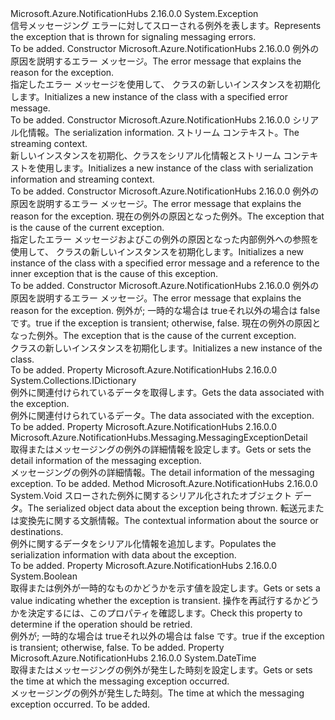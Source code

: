 <Type Name="MessagingException" FullName="Microsoft.Azure.NotificationHubs.Messaging.MessagingException">
  <TypeSignature Language="C#" Value="public class MessagingException : Exception" />
  <TypeSignature Language="ILAsm" Value=".class public auto ansi serializable beforefieldinit MessagingException extends System.Exception" />
  <TypeSignature Language="DocId" Value="T:Microsoft.Azure.NotificationHubs.Messaging.MessagingException" />
  <TypeSignature Language="VB.NET" Value="Public Class MessagingException&#xA;Inherits Exception" />
  <TypeSignature Language="F#" Value="type MessagingException = class&#xA;    inherit Exception" />
  <AssemblyInfo>
    <AssemblyName>Microsoft.Azure.NotificationHubs</AssemblyName>
    <AssemblyVersion>2.16.0.0</AssemblyVersion>
  </AssemblyInfo>
  <Base>
    <BaseTypeName>System.Exception</BaseTypeName>
  </Base>
  <Interfaces />
  <Docs>
    <summary><span data-ttu-id="2edb5-101">信号メッセージング エラーに対してスローされる例外を表します。</span><span class="sxs-lookup"><span data-stu-id="2edb5-101">Represents the exception that is thrown for signaling messaging errors.</span></span></summary>
    <remarks>To be added.</remarks>
  </Docs>
  <Members>
    <Member MemberName=".ctor">
      <MemberSignature Language="C#" Value="public MessagingException (string message);" />
      <MemberSignature Language="ILAsm" Value=".method public hidebysig specialname rtspecialname instance void .ctor(string message) cil managed" />
      <MemberSignature Language="DocId" Value="M:Microsoft.Azure.NotificationHubs.Messaging.MessagingException.#ctor(System.String)" />
      <MemberSignature Language="VB.NET" Value="Public Sub New (message As String)" />
      <MemberSignature Language="F#" Value="new Microsoft.Azure.NotificationHubs.Messaging.MessagingException : string -&gt; Microsoft.Azure.NotificationHubs.Messaging.MessagingException" Usage="new Microsoft.Azure.NotificationHubs.Messaging.MessagingException message" />
      <MemberType>Constructor</MemberType>
      <AssemblyInfo>
        <AssemblyName>Microsoft.Azure.NotificationHubs</AssemblyName>
        <AssemblyVersion>2.16.0.0</AssemblyVersion>
      </AssemblyInfo>
      <Parameters>
        <Parameter Name="message" Type="System.String" />
      </Parameters>
      <Docs>
        <param name="message"><span data-ttu-id="2edb5-102">例外の原因を説明するエラー メッセージ。</span><span class="sxs-lookup"><span data-stu-id="2edb5-102">The error message that explains the reason for the exception.</span></span></param>
        <summary><span data-ttu-id="2edb5-103">指定したエラー メッセージを使用して、<see cref="T:Microsoft.Azure.NotificationHubs.Messaging.MessagingException" /> クラスの新しいインスタンスを初期化します。</span><span class="sxs-lookup"><span data-stu-id="2edb5-103">Initializes a new instance of the <see cref="T:Microsoft.Azure.NotificationHubs.Messaging.MessagingException" /> class with a specified error message.</span></span></summary>
        <remarks>To be added.</remarks>
      </Docs>
    </Member>
    <Member MemberName=".ctor">
      <MemberSignature Language="C#" Value="protected MessagingException (System.Runtime.Serialization.SerializationInfo info, System.Runtime.Serialization.StreamingContext context);" />
      <MemberSignature Language="ILAsm" Value=".method familyhidebysig specialname rtspecialname instance void .ctor(class System.Runtime.Serialization.SerializationInfo info, valuetype System.Runtime.Serialization.StreamingContext context) cil managed" />
      <MemberSignature Language="DocId" Value="M:Microsoft.Azure.NotificationHubs.Messaging.MessagingException.#ctor(System.Runtime.Serialization.SerializationInfo,System.Runtime.Serialization.StreamingContext)" />
      <MemberSignature Language="VB.NET" Value="Protected Sub New (info As SerializationInfo, context As StreamingContext)" />
      <MemberSignature Language="F#" Value="new Microsoft.Azure.NotificationHubs.Messaging.MessagingException : System.Runtime.Serialization.SerializationInfo * System.Runtime.Serialization.StreamingContext -&gt; Microsoft.Azure.NotificationHubs.Messaging.MessagingException" Usage="new Microsoft.Azure.NotificationHubs.Messaging.MessagingException (info, context)" />
      <MemberType>Constructor</MemberType>
      <AssemblyInfo>
        <AssemblyName>Microsoft.Azure.NotificationHubs</AssemblyName>
        <AssemblyVersion>2.16.0.0</AssemblyVersion>
      </AssemblyInfo>
      <Parameters>
        <Parameter Name="info" Type="System.Runtime.Serialization.SerializationInfo" />
        <Parameter Name="context" Type="System.Runtime.Serialization.StreamingContext" />
      </Parameters>
      <Docs>
        <param name="info"><span data-ttu-id="2edb5-104">シリアル化情報。</span><span class="sxs-lookup"><span data-stu-id="2edb5-104">The serialization information.</span></span></param>
        <param name="context"><span data-ttu-id="2edb5-105">ストリーム コンテキスト。</span><span class="sxs-lookup"><span data-stu-id="2edb5-105">The streaming context.</span></span></param>
        <summary><span data-ttu-id="2edb5-106">新しいインスタンスを初期化、<see cref="T:Microsoft.Azure.NotificationHubs.Messaging.MessagingException" />クラスをシリアル化情報とストリーム コンテキストを使用します。</span><span class="sxs-lookup"><span data-stu-id="2edb5-106">Initializes a new instance of the <see cref="T:Microsoft.Azure.NotificationHubs.Messaging.MessagingException" /> class with serialization information and streaming context.</span></span></summary>
        <remarks>To be added.</remarks>
      </Docs>
    </Member>
    <Member MemberName=".ctor">
      <MemberSignature Language="C#" Value="public MessagingException (string message, Exception innerException);" />
      <MemberSignature Language="ILAsm" Value=".method public hidebysig specialname rtspecialname instance void .ctor(string message, class System.Exception innerException) cil managed" />
      <MemberSignature Language="DocId" Value="M:Microsoft.Azure.NotificationHubs.Messaging.MessagingException.#ctor(System.String,System.Exception)" />
      <MemberSignature Language="VB.NET" Value="Public Sub New (message As String, innerException As Exception)" />
      <MemberSignature Language="F#" Value="new Microsoft.Azure.NotificationHubs.Messaging.MessagingException : string * Exception -&gt; Microsoft.Azure.NotificationHubs.Messaging.MessagingException" Usage="new Microsoft.Azure.NotificationHubs.Messaging.MessagingException (message, innerException)" />
      <MemberType>Constructor</MemberType>
      <AssemblyInfo>
        <AssemblyName>Microsoft.Azure.NotificationHubs</AssemblyName>
        <AssemblyVersion>2.16.0.0</AssemblyVersion>
      </AssemblyInfo>
      <Parameters>
        <Parameter Name="message" Type="System.String" />
        <Parameter Name="innerException" Type="System.Exception" />
      </Parameters>
      <Docs>
        <param name="message"><span data-ttu-id="2edb5-107">例外の原因を説明するエラー メッセージ。</span><span class="sxs-lookup"><span data-stu-id="2edb5-107">The error message that explains the reason for the exception.</span></span></param>
        <param name="innerException"><span data-ttu-id="2edb5-108">現在の例外の原因となった例外。</span><span class="sxs-lookup"><span data-stu-id="2edb5-108">The exception that is the cause of the current exception.</span></span></param>
        <summary><span data-ttu-id="2edb5-109">指定したエラー メッセージおよびこの例外の原因となった内部例外への参照を使用して、<see cref="T:Microsoft.Azure.NotificationHubs.Messaging.MessagingException" /> クラスの新しいインスタンスを初期化します。</span><span class="sxs-lookup"><span data-stu-id="2edb5-109">Initializes a new instance of the <see cref="T:Microsoft.Azure.NotificationHubs.Messaging.MessagingException" /> class with a specified error message and a reference to the inner exception that is the cause of this exception.</span></span></summary>
        <remarks>To be added.</remarks>
      </Docs>
    </Member>
    <Member MemberName=".ctor">
      <MemberSignature Language="C#" Value="public MessagingException (string message, bool isTransientError, Exception innerException);" />
      <MemberSignature Language="ILAsm" Value=".method public hidebysig specialname rtspecialname instance void .ctor(string message, bool isTransientError, class System.Exception innerException) cil managed" />
      <MemberSignature Language="DocId" Value="M:Microsoft.Azure.NotificationHubs.Messaging.MessagingException.#ctor(System.String,System.Boolean,System.Exception)" />
      <MemberSignature Language="VB.NET" Value="Public Sub New (message As String, isTransientError As Boolean, innerException As Exception)" />
      <MemberSignature Language="F#" Value="new Microsoft.Azure.NotificationHubs.Messaging.MessagingException : string * bool * Exception -&gt; Microsoft.Azure.NotificationHubs.Messaging.MessagingException" Usage="new Microsoft.Azure.NotificationHubs.Messaging.MessagingException (message, isTransientError, innerException)" />
      <MemberType>Constructor</MemberType>
      <AssemblyInfo>
        <AssemblyName>Microsoft.Azure.NotificationHubs</AssemblyName>
        <AssemblyVersion>2.16.0.0</AssemblyVersion>
      </AssemblyInfo>
      <Parameters>
        <Parameter Name="message" Type="System.String" />
        <Parameter Name="isTransientError" Type="System.Boolean" />
        <Parameter Name="innerException" Type="System.Exception" />
      </Parameters>
      <Docs>
        <param name="message"><span data-ttu-id="2edb5-110">例外の原因を説明するエラー メッセージ。</span><span class="sxs-lookup"><span data-stu-id="2edb5-110">The error message that explains the reason for the exception.</span></span></param>
        <param name="isTransientError"><span data-ttu-id="2edb5-111">例外が; 一時的な場合は trueそれ以外の場合は false です。</span><span class="sxs-lookup"><span data-stu-id="2edb5-111">true if the exception is transient; otherwise, false.</span></span></param>
        <param name="innerException"><span data-ttu-id="2edb5-112">現在の例外の原因となった例外。</span><span class="sxs-lookup"><span data-stu-id="2edb5-112">The exception that is the cause of the current exception.</span></span></param>
        <summary><span data-ttu-id="2edb5-113"><see cref="T:Microsoft.Azure.NotificationHubs.Messaging.MessagingException" /> クラスの新しいインスタンスを初期化します。</span><span class="sxs-lookup"><span data-stu-id="2edb5-113">Initializes a new instance of the <see cref="T:Microsoft.Azure.NotificationHubs.Messaging.MessagingException" /> class.</span></span></summary>
        <remarks>To be added.</remarks>
      </Docs>
    </Member>
    <Member MemberName="Data">
      <MemberSignature Language="C#" Value="public override sealed System.Collections.IDictionary Data { get; }" />
      <MemberSignature Language="ILAsm" Value=".property instance class System.Collections.IDictionary Data" />
      <MemberSignature Language="DocId" Value="P:Microsoft.Azure.NotificationHubs.Messaging.MessagingException.Data" />
      <MemberSignature Language="VB.NET" Value="Public Overrides NotOverridable ReadOnly Property Data As IDictionary" />
      <MemberSignature Language="F#" Value="member this.Data : System.Collections.IDictionary" Usage="Microsoft.Azure.NotificationHubs.Messaging.MessagingException.Data" />
      <MemberType>Property</MemberType>
      <AssemblyInfo>
        <AssemblyName>Microsoft.Azure.NotificationHubs</AssemblyName>
        <AssemblyVersion>2.16.0.0</AssemblyVersion>
      </AssemblyInfo>
      <ReturnValue>
        <ReturnType>System.Collections.IDictionary</ReturnType>
      </ReturnValue>
      <Docs>
        <summary><span data-ttu-id="2edb5-114">例外に関連付けられているデータを取得します。</span><span class="sxs-lookup"><span data-stu-id="2edb5-114">Gets the data associated with the exception.</span></span></summary>
        <value><span data-ttu-id="2edb5-115">例外に関連付けられているデータ。</span><span class="sxs-lookup"><span data-stu-id="2edb5-115">The data associated with the exception.</span></span></value>
        <remarks>To be added.</remarks>
      </Docs>
    </Member>
    <Member MemberName="Detail">
      <MemberSignature Language="C#" Value="public Microsoft.Azure.NotificationHubs.Messaging.MessagingExceptionDetail Detail { get; }" />
      <MemberSignature Language="ILAsm" Value=".property instance class Microsoft.Azure.NotificationHubs.Messaging.MessagingExceptionDetail Detail" />
      <MemberSignature Language="DocId" Value="P:Microsoft.Azure.NotificationHubs.Messaging.MessagingException.Detail" />
      <MemberSignature Language="VB.NET" Value="Public ReadOnly Property Detail As MessagingExceptionDetail" />
      <MemberSignature Language="F#" Value="member this.Detail : Microsoft.Azure.NotificationHubs.Messaging.MessagingExceptionDetail" Usage="Microsoft.Azure.NotificationHubs.Messaging.MessagingException.Detail" />
      <MemberType>Property</MemberType>
      <AssemblyInfo>
        <AssemblyName>Microsoft.Azure.NotificationHubs</AssemblyName>
        <AssemblyVersion>2.16.0.0</AssemblyVersion>
      </AssemblyInfo>
      <ReturnValue>
        <ReturnType>Microsoft.Azure.NotificationHubs.Messaging.MessagingExceptionDetail</ReturnType>
      </ReturnValue>
      <Docs>
        <summary><span data-ttu-id="2edb5-116">取得またはメッセージングの例外の詳細情報を設定します。</span><span class="sxs-lookup"><span data-stu-id="2edb5-116">Gets or sets the detail information of the messaging exception.</span></span></summary>
        <value><span data-ttu-id="2edb5-117">メッセージングの例外の詳細情報。</span><span class="sxs-lookup"><span data-stu-id="2edb5-117">The detail information of the messaging exception.</span></span></value>
        <remarks>To be added.</remarks>
      </Docs>
    </Member>
    <Member MemberName="GetObjectData">
      <MemberSignature Language="C#" Value="public override void GetObjectData (System.Runtime.Serialization.SerializationInfo info, System.Runtime.Serialization.StreamingContext context);" />
      <MemberSignature Language="ILAsm" Value=".method public hidebysig virtual instance void GetObjectData(class System.Runtime.Serialization.SerializationInfo info, valuetype System.Runtime.Serialization.StreamingContext context) cil managed" />
      <MemberSignature Language="DocId" Value="M:Microsoft.Azure.NotificationHubs.Messaging.MessagingException.GetObjectData(System.Runtime.Serialization.SerializationInfo,System.Runtime.Serialization.StreamingContext)" />
      <MemberSignature Language="VB.NET" Value="Public Overrides Sub GetObjectData (info As SerializationInfo, context As StreamingContext)" />
      <MemberSignature Language="F#" Value="override this.GetObjectData : System.Runtime.Serialization.SerializationInfo * System.Runtime.Serialization.StreamingContext -&gt; unit" Usage="messagingException.GetObjectData (info, context)" />
      <MemberType>Method</MemberType>
      <AssemblyInfo>
        <AssemblyName>Microsoft.Azure.NotificationHubs</AssemblyName>
        <AssemblyVersion>2.16.0.0</AssemblyVersion>
      </AssemblyInfo>
      <ReturnValue>
        <ReturnType>System.Void</ReturnType>
      </ReturnValue>
      <Parameters>
        <Parameter Name="info" Type="System.Runtime.Serialization.SerializationInfo" />
        <Parameter Name="context" Type="System.Runtime.Serialization.StreamingContext" />
      </Parameters>
      <Docs>
        <param name="info"><span data-ttu-id="2edb5-118">スローされた例外に関するシリアル化されたオブジェクト データ。</span><span class="sxs-lookup"><span data-stu-id="2edb5-118">The serialized object data about the exception being thrown.</span></span></param>
        <param name="context"><span data-ttu-id="2edb5-119">転送元または変換先に関する文脈情報。</span><span class="sxs-lookup"><span data-stu-id="2edb5-119">The contextual information about the source or destinations.</span></span></param>
        <summary><span data-ttu-id="2edb5-120">例外に関するデータをシリアル化情報を追加します。</span><span class="sxs-lookup"><span data-stu-id="2edb5-120">Populates the serialization information with data about the exception.</span></span></summary>
        <remarks>To be added.</remarks>
      </Docs>
    </Member>
    <Member MemberName="IsTransient">
      <MemberSignature Language="C#" Value="public bool IsTransient { get; protected set; }" />
      <MemberSignature Language="ILAsm" Value=".property instance bool IsTransient" />
      <MemberSignature Language="DocId" Value="P:Microsoft.Azure.NotificationHubs.Messaging.MessagingException.IsTransient" />
      <MemberSignature Language="VB.NET" Value="Public Property IsTransient As Boolean" />
      <MemberSignature Language="F#" Value="member this.IsTransient : bool with get, set" Usage="Microsoft.Azure.NotificationHubs.Messaging.MessagingException.IsTransient" />
      <MemberType>Property</MemberType>
      <AssemblyInfo>
        <AssemblyName>Microsoft.Azure.NotificationHubs</AssemblyName>
        <AssemblyVersion>2.16.0.0</AssemblyVersion>
      </AssemblyInfo>
      <ReturnValue>
        <ReturnType>System.Boolean</ReturnType>
      </ReturnValue>
      <Docs>
        <summary><span data-ttu-id="2edb5-121">取得または例外が一時的なものかどうかを示す値を設定します。</span><span class="sxs-lookup"><span data-stu-id="2edb5-121">Gets or sets a value indicating whether the exception is transient.</span></span> <span data-ttu-id="2edb5-122">操作を再試行するかどうかを決定するには、このプロパティを確認します。</span><span class="sxs-lookup"><span data-stu-id="2edb5-122">Check this property to determine if the operation should be retried.</span></span></summary>
        <value><span data-ttu-id="2edb5-123">例外が; 一時的な場合は trueそれ以外の場合は false です。</span><span class="sxs-lookup"><span data-stu-id="2edb5-123">true if the exception is transient; otherwise, false.</span></span></value>
        <remarks>To be added.</remarks>
      </Docs>
    </Member>
    <Member MemberName="Timestamp">
      <MemberSignature Language="C#" Value="public DateTime Timestamp { get; }" />
      <MemberSignature Language="ILAsm" Value=".property instance valuetype System.DateTime Timestamp" />
      <MemberSignature Language="DocId" Value="P:Microsoft.Azure.NotificationHubs.Messaging.MessagingException.Timestamp" />
      <MemberSignature Language="VB.NET" Value="Public ReadOnly Property Timestamp As DateTime" />
      <MemberSignature Language="F#" Value="member this.Timestamp : DateTime" Usage="Microsoft.Azure.NotificationHubs.Messaging.MessagingException.Timestamp" />
      <MemberType>Property</MemberType>
      <AssemblyInfo>
        <AssemblyName>Microsoft.Azure.NotificationHubs</AssemblyName>
        <AssemblyVersion>2.16.0.0</AssemblyVersion>
      </AssemblyInfo>
      <ReturnValue>
        <ReturnType>System.DateTime</ReturnType>
      </ReturnValue>
      <Docs>
        <summary><span data-ttu-id="2edb5-124">取得またはメッセージングの例外が発生した時刻を設定します。</span><span class="sxs-lookup"><span data-stu-id="2edb5-124">Gets or sets the time at which the messaging exception occurred.</span></span></summary>
        <value><span data-ttu-id="2edb5-125">メッセージングの例外が発生した時刻。</span><span class="sxs-lookup"><span data-stu-id="2edb5-125">The time at which the messaging exception occurred.</span></span></value>
        <remarks>To be added.</remarks>
      </Docs>
    </Member>
  </Members>
</Type>